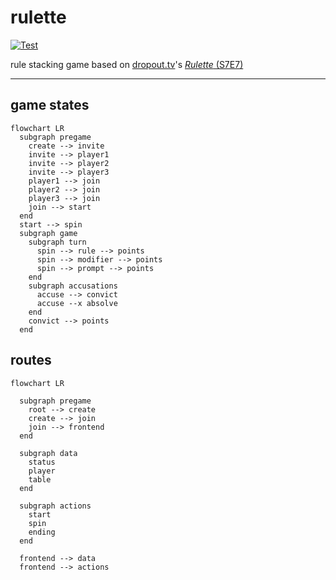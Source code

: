 # rulette
[![Test](https://github.com/grackleclub/rulette/actions/workflows/test.yml/badge.svg)](https://github.com/grackleclub/rulette/actions/workflows/test.yml)

rule stacking game based on [dropout.tv](https://dropout.tv)'s [_Rulette_ (S7E7)](https://www.dropout.tv/game-changer/season:7/videos/rulette)

---

## game states
```mermaid
flowchart LR
  subgraph pregame
    create --> invite
    invite --> player1
    invite --> player2
    invite --> player3
    player1 --> join
    player2 --> join
    player3 --> join
    join --> start
  end
  start --> spin
  subgraph game
    subgraph turn
      spin --> rule --> points
      spin --> modifier --> points
      spin --> prompt --> points
    end
    subgraph accusations
      accuse --> convict
      accuse --x absolve
    end
    convict --> points
  end
```


## routes
```mermaid
flowchart LR

  subgraph pregame
    root --> create
    create --> join
    join --> frontend
  end

  subgraph data
    status
    player
    table
  end

  subgraph actions
    start
    spin
    ending
  end

  frontend --> data
  frontend --> actions
```
